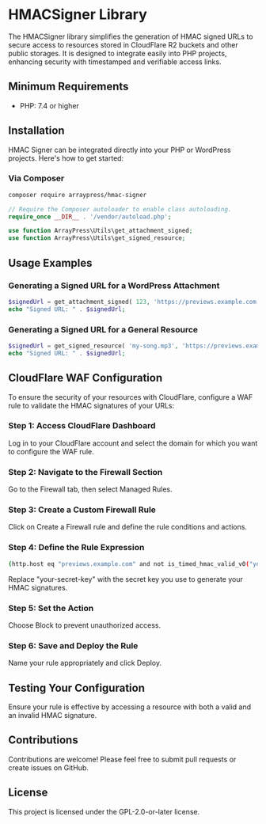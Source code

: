 # HMACSigner Library

The HMACSigner library simplifies the generation of HMAC signed URLs to secure access to resources stored in CloudFlare R2 buckets and other public storages. It is designed to integrate easily into PHP projects, enhancing security with timestamped and verifiable access links.

## Minimum Requirements

- PHP: 7.4 or higher

## Installation

HMAC Signer can be integrated directly into your PHP or WordPress projects. Here's how to get started:

### Via Composer

```bash
composer require arraypress/hmac-signer
```

```php
// Require the Composer autoloader to enable class autoloading.
require_once __DIR__ . '/vendor/autoload.php';

use function ArrayPress\Utils\get_attachment_signed;
use function ArrayPress\Utils\get_signed_resource;
```

## Usage Examples

### Generating a Signed URL for a WordPress Attachment

```php
$signedUrl = get_attachment_signed( 123, 'https://previews.example.com', 'your-secret-key', 'audio-previews' );
echo "Signed URL: " . $signedUrl;
```

### Generating a Signed URL for a General Resource

```php
$signedUrl = get_signed_resource( 'my-song.mp3', 'https://previews.example.com', 'your-secret-key', 'audio-previews' );
echo "Signed URL: " . $signedUrl;
```

## CloudFlare WAF Configuration

To ensure the security of your resources with CloudFlare, configure a WAF rule to validate the HMAC signatures of your URLs:

### Step 1: Access CloudFlare Dashboard

Log in to your CloudFlare account and select the domain for which you want to configure the WAF rule.

### Step 2: Navigate to the Firewall Section

Go to the Firewall tab, then select Managed Rules.

### Step 3: Create a Custom Firewall Rule

Click on Create a Firewall rule and define the rule conditions and actions.

### Step 4: Define the Rule Expression

```bash
(http.host eq "previews.example.com" and not is_timed_hmac_valid_v0("your-secret-key", http.request.uri, 600, http.request.timestamp.sec, 8))
```

Replace "your-secret-key" with the secret key you use to generate your HMAC signatures.

### Step 5: Set the Action

Choose Block to prevent unauthorized access.

### Step 6: Save and Deploy the Rule

Name your rule appropriately and click Deploy.

## Testing Your Configuration

Ensure your rule is effective by accessing a resource with both a valid and an invalid HMAC signature.

## Contributions

Contributions are welcome! Please feel free to submit pull requests or create issues on GitHub.

## License

This project is licensed under the GPL-2.0-or-later license.
